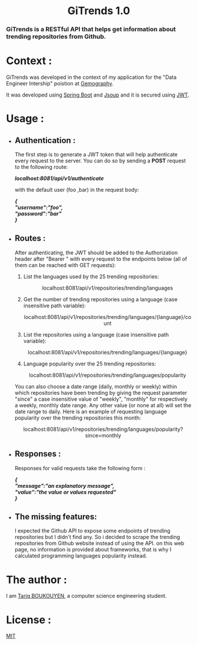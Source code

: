 <center>

# GiTrends 1.0

</center>

### GiTrends is a RESTful API that helps get information about trending repositories from Github.

# Context :

GiTrends was developed in the context of my application for the "Data Engineer Intership" poistion at [Gemography](https://www.gemography.com/).

It was developed using [Spring Boot](https://spring.io/projects/spring-boot) and [Jsoup](https://jsoup.org/) and it is secured using [JWT](https://jwt.io/).

# Usage :

*   ## Authentication :

    The first step is to generate a JWT token that will help authenticate every request to the server. You can do so by sending a **POST** request to the following route:

    _**localhost:_8081_/api/v1/authenticate**_

    with the default user (foo ,bar) in the request body:

    _**{  
    "username":"foo",  
    "password":"bar"  
    }**_

*   ## Routes :

    After authenticating, the JWT should be added to the Authorization header after "Bearer " with every request to the endpoints below (all of them can be reached with GET requests):
    
    1.  List the languages used by the 25 trending repositories:  

        <center>localhost:8081/api/v1/repositories/trending/languages</center>

    2.  Get the number of trending repositories using a language (case insensitive path variable):  

        <center>localhost:8081/api/v1/repositories/trending/languages/{language}/count</center>

    3.  List the repositories using a language (case insensitive path variable):  

        <center>localhost:8081/api/v1/repositories/trending/languages/{language}</center>

    4.  Language popularity over the 25 trending repositories:  

        <center>localhost:8081/api/v1/repositories/trending/languages/popularity</center>
    
    You can also choose a date range (daily, monthly or weekly) within which repositories have been trending by giving the request parameter "since" a case insensitive value of "weekly", "monthly" for respectively a weekly, monthly date range. Any other value (or none at all) will set the date range to daily.
    Here is an example of requesting language popularity over the trending repositories this month: 
        
       <center>localhost:8081/api/v1/repositories/trending/languages/popularity?since=monthly</center>

    
*   ## Responses :

    Responses for valid requests take the following form :

    _**{  
    "message":"an explanatory message",  
    "value":"the value or values requested"  
    }**_

*   ## The missing features:

    I expected the Github API to expose some endpoints of trending repositories but I didn't find any. So i decided to scrape the <a h="https://github.com/trending">trending repositories</a> from Github website instead of using the API. on this web page, no information is provided about frameworks, that is why I calculated programming languages popularity instead.

# The author :

I am [Tariq BOUKOUYEN](https://www.linkedin.com/in/tariq-boukouyen/), a computer science engineering student.

# License :

[MIT](https://github.com/TariqBkn/gemography_backend_coding_challenge/blob/master/LICENSE.md)
